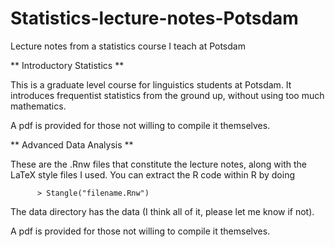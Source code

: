 Statistics-lecture-notes-Potsdam
================================

Lecture notes from a statistics course I teach at Potsdam

** Introductory Statistics **

This is a graduate level course for linguistics students at Potsdam. It introduces frequentist statistics from the ground up, without using too much mathematics.

A pdf is provided for those not willing to compile it themselves.  

** Advanced Data Analysis **

These are the .Rnw files that constitute the lecture notes, along with the LaTeX style files I used. You can extract the R code within R by doing

      	  > Stangle("filename.Rnw")

The data directory has the data (I think all of it, please let me know if not).

A pdf is provided for those not willing to compile it themselves.  